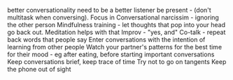 better conversationality
need to be a better listener
be present - (don't multitask when conversing). Focus in
Conversational narcissim - ignoring the other person
Mindfulness training - let thoughts that pop into your head go back out. Meditation helps with that
Improv - "yes, and"
Co-talk - repeat back words that people say
Enter conversations with the intention of learning from other people
Watch your partner's patterns for the best time for their mood - eg after eating, before starting important conversations
Keep conversations brief, keep trace of time
Try not to go on tangents
Keep the phone out of sight


